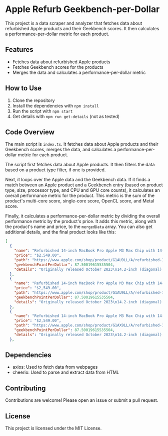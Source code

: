 # Apple Refurb Geekbench-per-Dollar

This project is a data scraper and analyzer that fetches data about refurbished Apple products and their Geekbench scores. It then calculates a performance-per-dollar metric for each product.

## Features

- Fetches data about refurbished Apple products
- Fetches Geekbench scores for the products
- Merges the data and calculates a performance-per-dollar metric

## How to Use

1. Clone the repository
2. Install the dependencies with `npm install`
3. Run the script with `npm start`
4. Get details with `npm run get-details` (not as tested)

## Code Overview

The main script is `index.ts`. It fetches data about Apple products and their Geekbench scores, merges the data, and calculates a performance-per-dollar metric for each product.

The script first fetches data about Apple products. It then filters the data based on a product type filter, if one is provided.

Next, it loops over the Apple data and the Geekbench data. If it finds a match between an Apple product and a Geekbench entry (based on product type, size, processor type, and CPU and GPU core counts), it calculates an overall performance metric for the product. This metric is the sum of the product's multi-core score, single-core score, OpenCL score, and Metal score.

Finally, it calculates a performance-per-dollar metric by dividing the overall performance metric by the product's price. It adds this metric, along with the product's name and price, to the `mergedData` array. You can also get additional details, and the final product looks like this:

```json
[
  {
    "name": "Refurbished 14-inch MacBook Pro Apple M3 Max Chip with 14‑Core CPU and 30‑Core GPU - Space Black",
    "price": "$2,549.00",
    "path": "https://www.apple.com/shop/product/G1AU9LL/A/refurbished-14-inch-macbook-pro-apple-m3-max-chip-with-14%E2%80%91core-cpu-and-30%E2%80%91core-gpu-space-black?fnode=ffb5a65daafa72c82666edc82c5e7b147c58b65b210956668d69558825d4fabf818d4023d98828d1ed8f2279cf8766643a777fc2e1b05cd5534de9812dc0ff9fa9a0141d61f38a4664553a028e962d0b",
    "geekbenchPointPerDollar": 87.50019615535504,
    "details": "Originally released October 2023\n14.2-inch (diagonal) Liquid Retina XDR display;¹ 3024-by-1964 native resolution at 254 pixels per inch\n36GB unified memory\n512GB SSD²\nTouch ID\n1080p FaceTime HD camera\nThree Thunderbolt 4 (USB-C) ports"
  },
  {
    "name": "Refurbished 14-inch MacBook Pro Apple M3 Max Chip with 14‑Core CPU and 30‑Core GPU - Space Black",
    "price": "$2,549.00",
    "path": "https://www.apple.com/shop/product/G1AU9LL/A/refurbished-14-inch-macbook-pro-apple-m3-max-chip-with-14%E2%80%91core-cpu-and-30%E2%80%91core-gpu-space-black?fnode=ffb5a65daafa72c82666edc82c5e7b147c58b65b210956668d69558825d4fabf818d4023d98828d1ed8f2279cf8766643a777fc2e1b05cd5534de9812dc0ff9fa9a0141d61f38a4664553a028e962d0b",
    "geekbenchPointPerDollar": 87.50019615535504,
    "details": "Originally released October 2023\n14.2-inch (diagonal) Liquid Retina XDR display;¹ 3024-by-1964 native resolution at 254 pixels per inch\n36GB unified memory\n512GB SSD²\nTouch ID\n1080p FaceTime HD camera\nThree Thunderbolt 4 (USB-C) ports"
  },
  {
    "name": "Refurbished 14-inch MacBook Pro Apple M3 Max Chip with 14‑Core CPU and 30‑Core GPU - Silver",
    "price": "$2,549.00",
    "path": "https://www.apple.com/shop/product/G1AX9LL/A/refurbished-14-inch-macbook-pro-apple-m3-max-chip-with-14%E2%80%91core-cpu-and-30%E2%80%91core-gpu-silver?fnode=ffb5a65daafa72c82666edc82c5e7b147c58b65b210956668d69558825d4fabf818d4023d98828d1ed8f2279cf8766643a777fc2e1b05cd5534de9812dc0ff9fa9a0141d61f38a4664553a028e962d0b",
    "geekbenchPointPerDollar": 87.50019615535504,
    "details": "Originally released October 2023\n14.2-inch (diagonal) Liquid Retina XDR display;¹ 3024-by-1964 native resolution at 254 pixels per inch\n36GB unified memory\n512GB SSD²\nTouch ID\n1080p FaceTime HD camera\nThree Thunderbolt 4 (USB-C) ports"
  },
```

## Dependencies

- axios: Used to fetch data from webpages
- cheerio: Used to parse and extract data from HTML

## Contributing

Contributions are welcome! Please open an issue or submit a pull request.

## License

This project is licensed under the MIT License.
